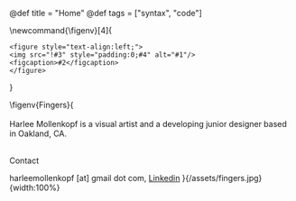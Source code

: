 @def title = "Home"
@def tags = ["syntax", "code"]

\newcommand{\figenv}[4]{
~~~
<figure style="text-align:left;">
<img src="!#3" style="padding:0;#4" alt="#1"/>
<figcaption>#2</figcaption>
</figure>
~~~
}

\figenv{Fingers}{
<br>  
Harlee Mollenkopf is a visual artist and a developing junior designer based in Oakland, CA.<br>

<br>Contact<br>

harleemollenkopf [at] gmail dot com, <a href="https://www.linkedin.com/in/harlee-mollenkopf-955040142">Linkedin</a>
}{/assets/fingers.jpg}{width:100%}



